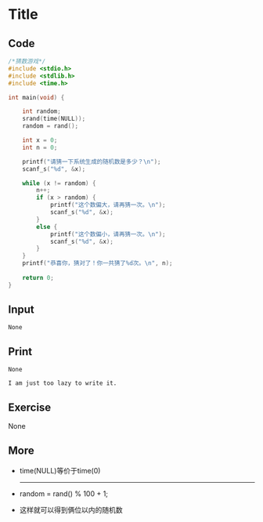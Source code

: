 # Title

## Code

```C
/*猜数游戏*/
#include <stdio.h>
#include <stdlib.h>
#include <time.h>

int main(void) {

	int random;
	srand(time(NULL));
	random = rand();

	int x = 0;
	int n = 0;

	printf("请猜一下系统生成的随机数是多少？\n");
	scanf_s("%d", &x);

	while (x != random) {
		n++;
		if (x > random) {
			printf("这个数偏大，请再猜一次。\n");
			scanf_s("%d", &x);
		}
		else {
			printf("这个数偏小，请再猜一次。\n");
			scanf_s("%d", &x);
		}
	}
	printf("恭喜你，猜对了！你一共猜了%d次。\n", n);
	
	return 0;
}

```

## Input

`None`

## Print

`None`

`I am just too lazy to write it.`

## Exercise

None

## More

* time(NULL)等价于time(0)

  ---

* random = rand() % 100 + 1; 

* 这样就可以得到俩位以内的随机数 

